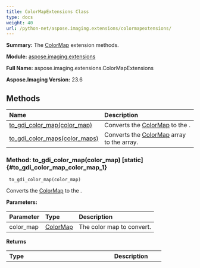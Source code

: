 ```yaml
---
title: ColorMapExtensions Class
type: docs
weight: 40
url: /python-net/aspose.imaging.extensions/colormapextensions/
---
```


**Summary:** The [ColorMap](/imaging/python-net/aspose.imaging/colormap/) extension methods.

**Module:** [aspose.imaging.extensions](/imaging/python-net/aspose.imaging.extensions/)

**Full Name:** aspose.imaging.extensions.ColorMapExtensions

**Aspose.Imaging Version:** 23.6

## **Methods**
| **Name** | **Description** |
| :- | :- |
| [to_gdi_color_map(color_map)](#to_gdi_color_map_color_map_1) | Converts the [ColorMap](/imaging/python-net/aspose.imaging/colormap/) to the . |
| [to_gdi_color_maps(color_maps)](#to_gdi_color_maps_color_maps_2) | Converts the [ColorMap](/imaging/python-net/aspose.imaging/colormap/) array to the  array. |


### Method: to_gdi_color_map(color_map)  [static] {#to_gdi_color_map_color_map_1}


```
 to_gdi_color_map(color_map) 
```

Converts the [ColorMap](/imaging/python-net/aspose.imaging/colormap/) to the .

**Parameters:**

| Parameter | Type | Description |
| :- | :- | :- |
| color_map | [ColorMap](/imaging/python-net/aspose.imaging/colormap) | The color map to convert. |

**Returns**

| Type | Description |
| :- | :- |
| System.Drawing.Imaging.ColorMap | The converted . |


### Method: to_gdi_color_maps(color_maps)  [static] {#to_gdi_color_maps_color_maps_2}


```
 to_gdi_color_maps(color_maps) 
```

Converts the [ColorMap](/imaging/python-net/aspose.imaging/colormap/) array to the  array.

**Parameters:**

| Parameter | Type | Description |
| :- | :- | :- |
| color_maps | [ColorMap[]](/imaging/python-net/aspose.imaging/colormap) | The color maps to convert. |

**Returns**

| Type | Description |
| :- | :- |
| System.Drawing.Imaging.ColorMap | The converted  array. |


